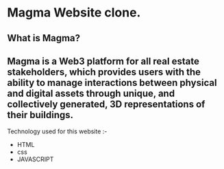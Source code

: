 # Magma Website clone.

## What is Magma?

## Magma is a Web3 platform for all real estate stakeholders, which provides users with the ability to manage interactions between physical and digital assets through unique, and collectively generated, 3D representations of their buildings.

Technology used for this website :-

- HTML
- css
- JAVASCRIPT
